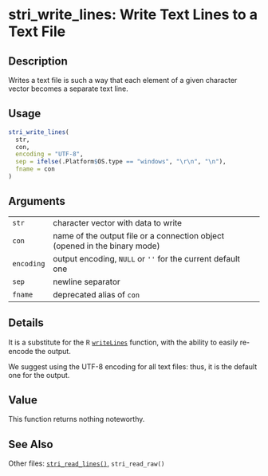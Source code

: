 # stri\_write\_lines: Write Text Lines to a Text File

## Description

Writes a text file is such a way that each element of a given character vector becomes a separate text line.

## Usage

```r
stri_write_lines(
  str,
  con,
  encoding = "UTF-8",
  sep = ifelse(.Platform$OS.type == "windows", "\r\n", "\n"),
  fname = con
)
```

## Arguments

|            |                                                                            |
|------------|----------------------------------------------------------------------------|
| `str`      | character vector with data to write                                        |
| `con`      | name of the output file or a connection object (opened in the binary mode) |
| `encoding` | output encoding, `NULL` or `''` for the current default one                |
| `sep`      | newline separator                                                          |
| `fname`    | deprecated alias of `con`                                                  |

## Details

It is a substitute for the <span style="font-family: Courier New, Courier; color: #666666;">**R**</span> [`writeLines`](https://stat.ethz.ch/R-manual/R-patched/library/base/html/writeLines.html) function, with the ability to easily re-encode the output.

We suggest using the UTF-8 encoding for all text files: thus, it is the default one for the output.

## Value

This function returns nothing noteworthy.

## See Also

Other files: [`stri_read_lines()`,](stri_read_lines.md) `stri_read_raw()`
